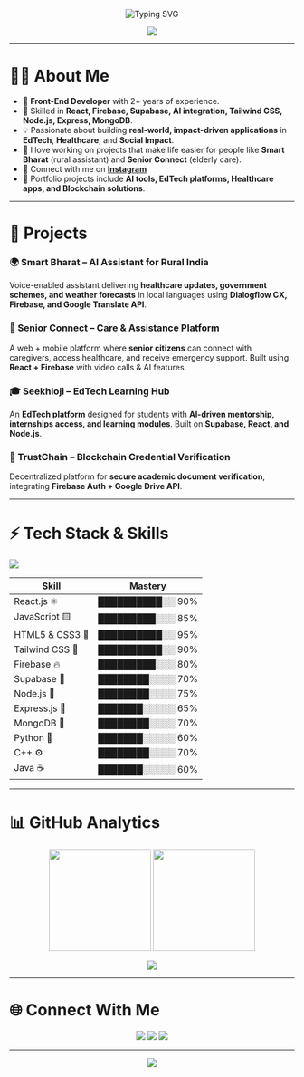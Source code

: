 <!-- Animated Intro -->
<p align="center">
  <img src="https://readme-typing-svg.herokuapp.com?size=30&duration=4000&color=38B2AC&center=true&vCenter=true&width=700&lines=Hi+I'm+Junedal+Patel+👋;Front-End+Developer;AI+App+Innovator;Building+Impact-Driven+Solutions" alt="Typing SVG" />
</p>

<!-- Custom Banner -->
<p align="center">
  <img src="https://capsule-render.vercel.app/api?type=waving&color=0:38B2AC,100:4FD1C5&height=180&section=header&text=Junedal%20Patel&fontSize=40&fontColor=ffffff&animation=twinkling&fontAlignY=35" />
</p>

---

# 👨‍💻 About Me  
- 🚀 **Front-End Developer** with 2+ years of experience.  
- 🌱 Skilled in **React, Firebase, Supabase, AI integration, Tailwind CSS, Node.js, Express, MongoDB**.  
- 💡 Passionate about building **real-world, impact-driven applications** in **EdTech**, **Healthcare**, and **Social Impact**.  
- 🎯 I love working on projects that make life easier for people like **Smart Bharat** (rural assistant) and **Senior Connect** (elderly care).  
- 📸 Connect with me on **[Instagram](https://www.instagram.com/xjuned__/)**
- 🔗 Portfolio projects include **AI tools, EdTech platforms, Healthcare apps, and Blockchain solutions**.  

---

# 🚀 Projects  

### 🌍 Smart Bharat – AI Assistant for Rural India  
Voice-enabled assistant delivering **healthcare updates, government schemes, and weather forecasts** in local languages using **Dialogflow CX, Firebase, and Google Translate API**.  

### 👵 Senior Connect – Care & Assistance Platform  
A web + mobile platform where **senior citizens** can connect with caregivers, access healthcare, and receive emergency support. Built using **React + Firebase** with video calls & AI features.  

### 🎓 Seekhloji – EdTech Learning Hub  
An **EdTech platform** designed for students with **AI-driven mentorship, internships access, and learning modules**. Built on **Supabase, React, and Node.js**.  

### 🔗 TrustChain – Blockchain Credential Verification  
Decentralized platform for **secure academic document verification**, integrating **Firebase Auth + Google Drive API**.  

---

# ⚡ Tech Stack & Skills  

<!-- Animated Skill Bars -->
<p align="left">
  <img src="https://github-readme-stats.vercel.app/api/top-langs/?username=junedali-patel&layout=compact&theme=tokyonight&langs_count=10" />
</p>

| Skill | Mastery |
|-------|----------|
| React.js ⚛️ | ██████████░░ 90% |
| JavaScript 🟨 | █████████░░░ 85% |
| HTML5 & CSS3 🎨 | ██████████░░ 95% |
| Tailwind CSS 🌈 | ██████████░░ 90% |
| Firebase 🔥 | █████████░░░ 80% |
| Supabase 🐘 | ████████░░░░ 70% |
| Node.js 🌱 | ████████░░░░ 75% |
| Express.js 🚀 | ███████░░░░░ 65% |
| MongoDB 🍃 | ████████░░░░ 70% |
| Python 🐍 | ███████░░░░░ 60% |
| C++ ⚙️ | ████████░░░░ 70% |
| Java ☕ | ███████░░░░░ 60% |

---

# 📊 GitHub Analytics  

<p align="center">
  <img src="https://github-readme-stats.vercel.app/api?username=junedali-patel&show_icons=true&theme=radical" height="180" />
  <img src="https://streak-stats.demolab.com?user=junedali-patel&theme=radical&hide_border=false" height="180" />
</p>

<p align="center">
  <img src="https://github-profile-trophy.vercel.app/?username=junedali-patel&theme=onedark&no-frame=true&margin-w=15&margin-h=15" />
</p>

---

# 🌐 Connect With Me  
<p align="center">
  <a href="https://github.com/junedali-patel"><img src="https://img.shields.io/badge/GitHub-333?logo=github&logoColor=white&style=for-the-badge"/></a>
  <a href="https://www.instagram.com/xjuned__/"><img src="https://img.shields.io/badge/Instagram-E4405F?logo=instagram&logoColor=white&style=for-the-badge"/></a>
  <a href="https://www.linkedin.com/in/junedali-patel/"><img src="https://img.shields.io/badge/LinkedIn-0A66C2?logo=linkedin&logoColor=white&style=for-the-badge"/></a>
</p>

---

<!-- Footer Animation -->
<p align="center">
  <img src="https://capsule-render.vercel.app/api?type=waving&color=0:38B2AC,100:4FD1C5&height=120&section=footer" />
</p>
